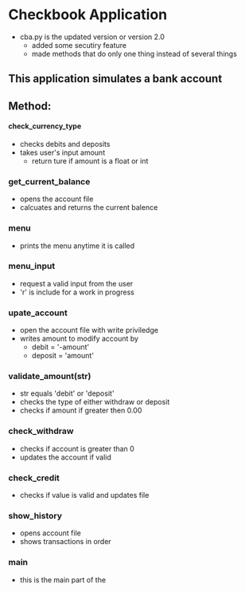 #                    Checkbook Application
- cba.py is the updated version or version 2.0
    - added some secutiry feature
    - made methods that do only one thing instead of several things

##      This application simulates a bank account

## Method:
#### check_currency_type
- checks debits and deposits
- takes user's input amount
    - return ture if amount is a float or int
    
### get_current_balance
- opens the account file
- calcuates and returns the current balence

### menu
- prints the menu anytime it is called

### menu_input
- request a valid input from the user
- 'r' is include for a work in progress

### upate_account
- open the account file with write priviledge
- writes amount to modify account by
    - debit = '-amount'
    - deposit = 'amount'
    
### validate_amount(str)
- str equals 'debit' or 'deposit'
- checks the type of either withdraw or deposit
- checks if amount if greater then 0.00

### check_withdraw
- checks if account is greater than 0
- updates the account if valid

### check_credit
- checks if value is valid and updates file

### show_history
- opens account file
- shows transactions in order

### main
- this is the main part of the 
